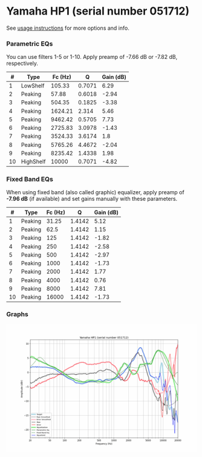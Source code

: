 # Yamaha HP1 (serial number 051712)
See [usage instructions](https://github.com/jaakkopasanen/AutoEq#usage) for more options and info.

### Parametric EQs
You can use filters 1-5 or 1-10. Apply preamp of -7.66 dB or -7.82 dB, respectively.

|   # | Type      |   Fc (Hz) |      Q |   Gain (dB) |
|-----|-----------|-----------|--------|-------------|
|   1 | LowShelf  |    105.33 | 0.7071 |        6.29 |
|   2 | Peaking   |     57.88 | 0.6018 |       -2.94 |
|   3 | Peaking   |    504.35 | 0.1825 |       -3.38 |
|   4 | Peaking   |   1624.21 | 2.314  |        5.46 |
|   5 | Peaking   |   9462.42 | 0.5705 |        7.73 |
|   6 | Peaking   |   2725.83 | 3.0978 |       -1.43 |
|   7 | Peaking   |   3524.33 | 3.6174 |        1.8  |
|   8 | Peaking   |   5765.26 | 4.4672 |       -2.04 |
|   9 | Peaking   |   8235.42 | 1.4338 |        1.98 |
|  10 | HighShelf |  10000    | 0.7071 |       -4.82 |

### Fixed Band EQs
When using fixed band (also called graphic) equalizer, apply preamp of **-7.96 dB** (if available) and set gains manually with these parameters.

|   # | Type    |   Fc (Hz) |      Q |   Gain (dB) |
|-----|---------|-----------|--------|-------------|
|   1 | Peaking |     31.25 | 1.4142 |        5.12 |
|   2 | Peaking |     62.5  | 1.4142 |        1.15 |
|   3 | Peaking |    125    | 1.4142 |       -1.82 |
|   4 | Peaking |    250    | 1.4142 |       -2.58 |
|   5 | Peaking |    500    | 1.4142 |       -2.97 |
|   6 | Peaking |   1000    | 1.4142 |       -1.73 |
|   7 | Peaking |   2000    | 1.4142 |        1.77 |
|   8 | Peaking |   4000    | 1.4142 |        0.76 |
|   9 | Peaking |   8000    | 1.4142 |        7.81 |
|  10 | Peaking |  16000    | 1.4142 |       -1.73 |

### Graphs
![](./Yamaha%20HP1%20(serial%20number%20051712).png)
